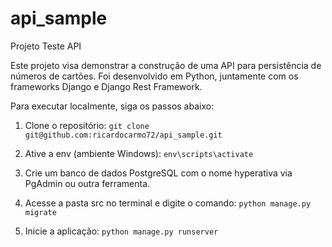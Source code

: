 # api_sample
Projeto Teste API

Este projeto visa demonstrar a construção de uma API para persistência de números de cartões.
Foi desenvolvido em Python, juntamente com os frameworks Django e Django Rest Framework.

Para executar localmente, siga os passos abaixo:

1. Clone o repositório:
```git clone git@github.com:ricardocarmo72/api_sample.git```

2. Ative a env (ambiente Windows):
```env\scripts\activate```

3. Crie um banco de dados PostgreSQL com o nome hyperativa via PgAdmin ou outra ferramenta.

4. Acesse a pasta src no terminal e digite o comando:
```python manage.py migrate```

5. Inicie a aplicação:
```python manage.py runserver```
